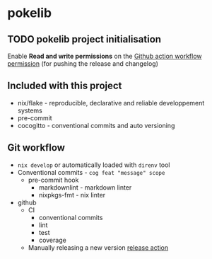 # pokelib

## TODO pokelib project initialisation

Enable **Read and write permissions** on the [Github action workflow permission](
<https://github.com/badele/pokelib/settings/actions>)
(for pushing the release and changelog)

## Included with this project

- nix/flake - reproducible, declarative and reliable developpement systems
- pre-commit
- cocogitto - conventional commits and auto versioning

## Git workflow

- `nix develop` or automatically loaded with `direnv` tool
- Conventional commits - `cog feat "message" scope`
  - pre-commit hook
    - markdownlint - markdown linter
    - nixpkgs-fmt - nix linter
- github
  - CI
    - conventional commits
    - lint
    - test
    - coverage
  - Manually releasing a new version [release action](
<https://github.com/badele/pokelib/actions/workflows/Release.yml>)
